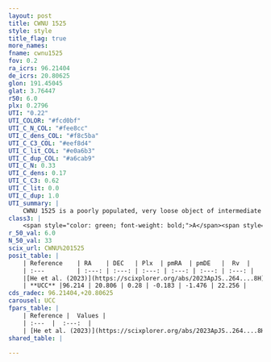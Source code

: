 ```yaml
---
layout: post
title: CWNU 1525
style: style
title_flag: true
more_names: 
fname: cwnu1525
fov: 0.2
ra_icrs: 96.21404
de_icrs: 20.80625
glon: 191.45045
glat: 3.76447
r50: 6.0
plx: 0.2796
UTI: "0.22"
UTI_COLOR: "#fcd0bf"
UTI_C_N_COL: "#fee8cc"
UTI_C_dens_COL: "#f8c5ba"
UTI_C_C3_COL: "#eef8d4"
UTI_C_lit_COL: "#e0a6b3"
UTI_C_dup_COL: "#a6cab9"
UTI_C_N: 0.33
UTI_C_dens: 0.17
UTI_C_C3: 0.62
UTI_C_lit: 0.0
UTI_C_dup: 1.0
UTI_summary: |
    CWNU 1525 is a poorly populated, very loose object of intermediate C3 quality. It was recently reported in the literature.
class3: |
    <span style="color: green; font-weight: bold;">A</span><span style="color: red; font-weight: bold;">C</span>
r_50_val: 6.0
N_50_val: 33
scix_url: CWNU%201525
posit_table: |
    | Reference    | RA    | DEC   | Plx  | pmRA  | pmDE   |  Rv  |
    | :---         | :---: | :---: | :---: | :---: | :---: | :---: |
    |[He et al. (2023)](https://scixplorer.org/abs/2023ApJS..264....8H) | 96.199 | 20.819 | 0.308 | -0.176 | -1.504 | -- |
    | **UCC** |96.214 | 20.806 | 0.28 | -0.183 | -1.476 | 22.256 | 
cds_radec: 96.21404,+20.80625
carousel: UCC
fpars_table: |
    | Reference |  Values |
    | :---  |  :---:  |
    | [He et al. (2023)](https://scixplorer.org/abs/2023ApJS..264....8H) | `A0=1.95, m-M=13.2, logAge=7.45` |
shared_table: |
    
---
```

